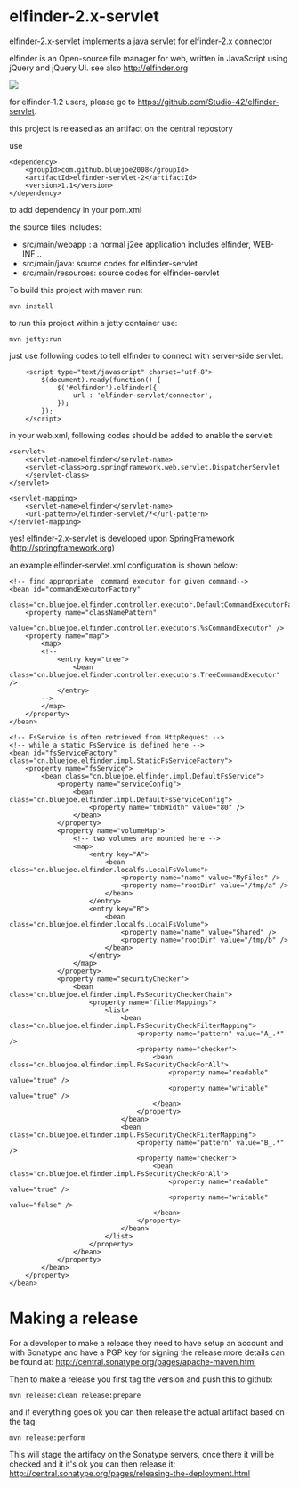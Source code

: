 elfinder-2.x-servlet
====================

elfinder-2.x-servlet implements a java servlet for elfinder-2.x connector

elfinder is an Open-source file manager for web, written in JavaScript using jQuery and jQuery UI.
see also http://elfinder.org

<img src="http://img.blog.csdn.net/20130825231837531">

for elfinder-1.2 users, please go to https://github.com/Studio-42/elfinder-servlet.

this project is released as an artifact on the central repostory

use


    <dependency>
        <groupId>com.github.bluejoe2008</groupId>
        <artifactId>elfinder-servlet-2</artifactId>
        <version>1.1</version>
    </dependency>

to add dependency in your pom.xml

the source files includes:

* src/main/webapp : a normal j2ee application includes elfinder, WEB-INF...
* src/main/java: source codes for elfinder-servlet
* src/main/resources: source codes for elfinder-servlet

To build this project with maven run:

    mvn install

to run this project within a jetty container use:

    mvn jetty:run

just use following codes to tell elfinder to connect with server-side servlet:

		<script type="text/javascript" charset="utf-8">
			$(document).ready(function() {
				$('#elfinder').elfinder({
					url : 'elfinder-servlet/connector',
				});
			});
		</script>

in your web.xml, following codes should be added to enable the servlet:

	<servlet>
		<servlet-name>elfinder</servlet-name>
		<servlet-class>org.springframework.web.servlet.DispatcherServlet
		</servlet-class>
	</servlet>

	<servlet-mapping>
		<servlet-name>elfinder</servlet-name>
		<url-pattern>/elfinder-servlet/*</url-pattern>
	</servlet-mapping>

yes! elfinder-2.x-servlet is developed upon SpringFramework (http://springframework.org)

an example elfinder-servlet.xml configuration is shown below:

	<!-- find appropriate  command executor for given command-->
	<bean id="commandExecutorFactory"
		class="cn.bluejoe.elfinder.controller.executor.DefaultCommandExecutorFactory">
		<property name="classNamePattern"
			value="cn.bluejoe.elfinder.controller.executors.%sCommandExecutor" />
		<property name="map">
			<map>
			<!-- 
				<entry key="tree">
					<bean class="cn.bluejoe.elfinder.controller.executors.TreeCommandExecutor" />
				</entry>
			-->
			</map>
		</property>
	</bean>

	<!-- FsService is often retrieved from HttpRequest -->
	<!-- while a static FsService is defined here -->
	<bean id="fsServiceFactory" class="cn.bluejoe.elfinder.impl.StaticFsServiceFactory">
		<property name="fsService">
			<bean class="cn.bluejoe.elfinder.impl.DefaultFsService">
				<property name="serviceConfig">
					<bean class="cn.bluejoe.elfinder.impl.DefaultFsServiceConfig">
						<property name="tmbWidth" value="80" />
					</bean>
				</property>
				<property name="volumeMap">
					<!-- two volumes are mounted here -->
					<map>
						<entry key="A">
							<bean class="cn.bluejoe.elfinder.localfs.LocalFsVolume">
								<property name="name" value="MyFiles" />
								<property name="rootDir" value="/tmp/a" />
							</bean>
						</entry>
						<entry key="B">
							<bean class="cn.bluejoe.elfinder.localfs.LocalFsVolume">
								<property name="name" value="Shared" />
								<property name="rootDir" value="/tmp/b" />
							</bean>
						</entry>
					</map>
				</property>
				<property name="securityChecker">
					<bean class="cn.bluejoe.elfinder.impl.FsSecurityCheckerChain">
						<property name="filterMappings">
							<list>
								<bean class="cn.bluejoe.elfinder.impl.FsSecurityCheckFilterMapping">
									<property name="pattern" value="A_.*" />
									<property name="checker">
										<bean class="cn.bluejoe.elfinder.impl.FsSecurityCheckForAll">
											<property name="readable" value="true" />
											<property name="writable" value="true" />
										</bean>
									</property>
								</bean>
								<bean class="cn.bluejoe.elfinder.impl.FsSecurityCheckFilterMapping">
									<property name="pattern" value="B_.*" />
									<property name="checker">
										<bean class="cn.bluejoe.elfinder.impl.FsSecurityCheckForAll">
											<property name="readable" value="true" />
											<property name="writable" value="false" />
										</bean>
									</property>
								</bean>
							</list>
						</property>
					</bean>
				</property>
			</bean>
		</property>
	</bean>
	

Making a release
================

For a developer to make a release they need to have setup an account and with Sonatype and have a PGP key
for signing the release more details can be found at: http://central.sonatype.org/pages/apache-maven.html

Then to make a release you first tag the version and push this to github:

    mvn release:clean release:prepare

and if everything goes ok you can then release the actual artifact based on the tag:

    mvn release:perform

This will stage the artifacy on the Sonatype servers, once there it will be checked and it it's ok you can
then release it: http://central.sonatype.org/pages/releasing-the-deployment.html
